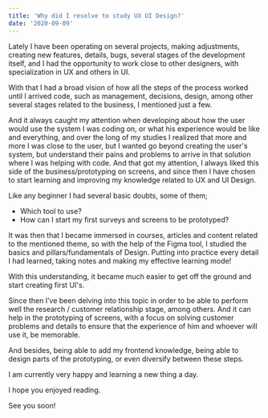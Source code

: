 ```yaml
---
title: 'Why did I resolve to study UX UI Design?'
date: '2020-09-09'
---
```


Lately I have been operating on several projects, making adjustments, creating new features,
details, bugs, several stages of the development itself, and I had the opportunity to work
close to other designers, with specialization in UX and others in UI.

With that I had a broad vision of how all the steps of the process worked until I arrived
code, such as management, decisions, design, among other several stages
related to the business, I mentioned just a few.

And it always caught my attention when developing about how the user would use
the system I was coding on, or what his experience would be like and everything, and over the long
of my studies I realized that more and more I was close to the user, but I wanted
go beyond creating the user's system, but understand their pains and problems to arrive
in that solution where I was helping with code.
And that got my attention, I always liked this side of the business/prototyping on screens,
and since then I have chosen to start learning and improving my knowledge related to UX
and UI Design.

Like any beginner I had several basic doubts, some of them;

- Which tool to use?
- How can I start my first surveys and screens to be prototyped?

It was then that I became immersed in courses, articles and content related to the mentioned theme, so
with the help of the Figma tool, I studied the basics and pillars/fundamentals of Design.
Putting into practice every detail I had learned, taking notes and making my
effective learning mode!

With this understanding, it became much easier to get off the ground and start creating
first UI's.

Since then I’ve been delving into this topic in order to be able to perform well
the research / customer relationship stage, among others. And it can help in the prototyping of
screens, with a focus on solving customer problems and details to ensure that the
experience of him and whoever will use it, be memorable.

And besides, being able to add my frontend knowledge, being able to design parts of the prototyping,
or even diversify between these steps.

I am currently very happy and learning a new thing a day.

I hope you enjoyed reading.

See you soon!
